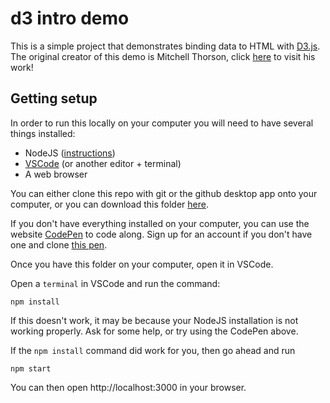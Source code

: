 # d3 intro demo

This is a simple project that demonstrates binding data to HTML with [D3.js](https://d3js.org).
The original creator of this demo is Mitchell Thorson, click [here](https://github.com/mitchthorson/lede-2022-dataviz/tree/main/01-web-viz) to visit his work!

## Getting setup

In order to run this locally on your computer you will need to have several things installed:

- NodeJS ([instructions](https://github.com/jsoma/interactives-class-content/blob/main/301-setup-node.md))
- [VSCode](https://code.visualstudio.com/) (or another editor + terminal)
- A web browser

You can either clone this repo with git or the github desktop app onto your computer, or you can download this folder [here](https://github.com/mitchthorson/lede-2022-dataviz/releases/download/v1.0.0/demo-oscar-winners.zip).

If you don't have everything installed on your computer, you can use the website [CodePen](https://codepen.io) to code along. Sign up for an account if you don't have one and clone [this pen](https://codepen.io/mitchthorson/pen/jOZJppb?editors=1111).

Once you have this folder on your computer, open it in VSCode.

Open a `terminal` in VSCode and run the command:

```console
npm install 
```

If this doesn't work, it may be because your NodeJS installation is not working properly. Ask for some help, or try using the CodePen above.

If the `npm install` command did work for you, then go ahead and run
```
npm start
```

You can then open http://localhost:3000 in your browser.
